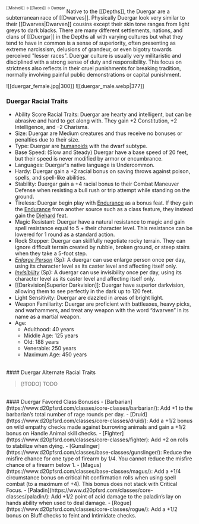 <sup><sup>[[Mistveil]] → [[Races]] → Duergar</sup></sup>
Native to the [[Depths]], the Duergar are a subterranean race of [[Dwarves]]. Physically Duergar look very similar to their [[Dwarves|Dwarven]] cousins except their skin tone ranges from light greys to dark blacks. There are many different settlements, nations, and clans of [[Duergar]] in the Depths all with varying cultures but what they tend to have in common is a sense of superiority, often presenting as extreme narcissism, delusions of grandeur, or even bigotry towards perceived "lesser races". Duergar culture is usually very militaristic and disciplined with a strong sense of duty and responsibility. This focus on strictness also reflects in their cruel punishments for breaking tradition, normally involving painful public demonstrations or capital punishment. 

![[duergar_female.jpg|300]] ![[duergar_male.webp|377]]

### Duergar Racial Traits
- Ability Score Racial Traits: Duergar are hearty and intelligent, but can be abrasive and hard to get along with. They gain +2 Constitution, +2 Intelligence, and –2 Charisma.
- Size: Duergar are Medium creatures and thus receive no bonuses or penalties due to their size.
- Type: Duergar are [humanoids](http://www.d20pfsrd.com/bestiary/rules-for-monsters/creature-types#TOC-Humanoid) with the dwarf subtype.
- Base Speed: (Slow and Steady) Duergar have a base speed of 20 feet, but their speed is never modified by armor or encumbrance.
- Languages: Duergar's native language is Undercommon.
- Hardy: Duergar gain a +2 racial bonus on saving throws against poison, spells, and spell-like abilities.
- Stability: Duergar gain a +4 racial bonus to their Combat Maneuver Defense when resisting a bull rush or trip attempt while standing on the ground.
- Tireless: Duergar begin play with [Endurance](https://www.d20pfsrd.com/feats/general-feats/endurance) as a bonus feat. If they gain the [Endurance](https://www.d20pfsrd.com/feats/general-feats/endurance) from another source such as a class feature, they instead gain the [Diehard](https://www.d20pfsrd.com/feats/general-feats/diehard/) feat.
- Magic Resistant: Duergar have a natural resistance to magic and gain spell resistance equal to 5 + their character level. This resistance can be lowered for 1 round as a standard action.
- Rock Stepper: Duergar can skillfully negotiate rocky terrain. They can ignore difficult terrain created by rubble, broken ground, or steep stairs when they take a 5-foot step.
- [*Enlarge Person*](https://www.d20pfsrd.com/magic/all-spells/e/enlarge-person/) (Sp): A duergar can use enlarge person once per day, using its character level as its caster level and affecting itself only.
- [*Invisibility*](https://www.d20pfsrd.com/magic/all-spells/i/invisibility) (Sp): A duergar can use invisibility once per day, using its character level as its caster level and affecting itself only.
- [[Darkvision|Superior Darkvision]]: Duergar have superior darkvision, allowing them to see perfectly in the dark up to 120 feet.
- Light Sensitivity: Duergar are dazzled in areas of bright light.
- Weapon Familiarity: Duergar are proficient with battleaxes, heavy picks, and warhammers, and treat any weapon with the word “dwarven” in its name as a martial weapon.
- Age:
    - Adulthood: 40 years
    - Middle Age: 125 years
    - Old: 188 years
    - Venerable: 250 years
    - Maximum Age: 450 years
<br>
#### Duergar Alternate Racial Traits

> [!TODO] TODO
<br>
#### Duergar Favored Class Bonuses
- [Barbarian](https://www.d20pfsrd.com/classes/core-classes/barbarian/): Add +1 to the barbarian’s total number of rage rounds per day.
- [Druid](https://www.d20pfsrd.com/classes/core-classes/druid/): Add a +1/2 bonus on wild empathy checks made against burrowing animals and gain a +1/2 bonus on Handle Animal skill checks.
- [Fighter](https://www.d20pfsrd.com/classes/core-classes/fighter): Add +2 on rolls to stabilize when dying.
- [Gunslinger](https://www.d20pfsrd.com/classes/base-classes/gunslinger/): Reduce the misfire chance for one type of firearm by 1/4. You cannot reduce the misfire chance of a firearm below 1.
- [Magus](https://www.d20pfsrd.com/classes/base-classes/magus/): Add a +1/4 circumstance bonus on critical hit confirmation rolls when using spell combat (to a maximum of +4). This bonus does not stack with Critical Focus.
- [Paladin](https://www.d20pfsrd.com/classes/core-classes/paladin/): Add +1/2 point of acid damage to the paladin’s lay on hands ability when used to deal damage.
- [Rogue](https://www.d20pfsrd.com/classes/core-classes/rogue/): Add a +1/2 bonus on Bluff checks to feint and Intimidate checks.